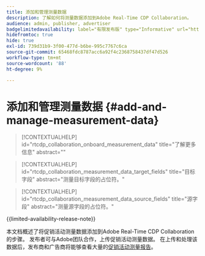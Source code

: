 ```yaml
---
title: 添加和管理测量数据
description: 了解如何将测量数据添加到Adobe Real-Time CDP Collaboration。
audience: admin, publisher, advertiser
badgelimitedavailability: label="有限发布版" type="Informative" url="https://helpx.adobe.com/cn/legal/product-descriptions/real-time-customer-data-platform-collaboration.html newtab=true"
hidefromtoc: true
hide: true
exl-id: 739d31b9-3f00-477d-b6be-995c7767c6ca
source-git-commit: 65468fdc8787acc6a92f4c2368758437df47d526
workflow-type: tm+mt
source-wordcount: '88'
ht-degree: 9%

---
```


# 添加和管理测量数据 {#add-and-manage-measurement-data}

>[!CONTEXTUALHELP]
>id="rtcdp_collaboration_onboard_measurement_data"
>title="了解更多信息"
>abstract=""

>[!CONTEXTUALHELP]
>id="rtcdp_collaboration_measurement_data_target_fields"
>title="目标字段"
>abstract="测量目标字段的占位符。"

>[!CONTEXTUALHELP]
>id="rtcdp_collaboration_measurement_data_source_fields"
>title="源字段"
>abstract="测量源字段的占位符。"

{{limited-availability-release-note}}

本文档概述了将促销活动测量数据添加到Adobe Real-Time CDP Collaboration的步骤。 发布者可与Adobe团队合作，上传促销活动测量数据。 在上传和处理该数据后，发布商和广告商将能够查看大量的[促销活动测量报告](/help/guide/collaborate/measure.md)。
